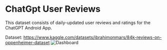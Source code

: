 # ChatGpt User Reviews
This dataset consists of daily-updated user reviews and ratings for the ChatGPT Android App.

Dataset: https://www.kaggle.com/datasets/ibrahimonmars/84k-reviews-on-oppenheimer-dataset
![Dashboard](https://github.com/user-attachments/assets/1fd3cf15-c650-4b80-af9d-8f056cf24644)
